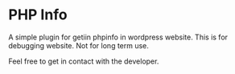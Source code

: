 # PHP Info
A simple plugin for getiin phpinfo in wordpress website. This is for debugging website. Not for long term use.

Feel free to get in contact with the developer.
